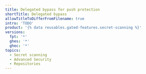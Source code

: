 ```yaml
---
title: Delegated bypass for push protection
shortTitle: Delegated bypass
allowTitleToDifferFromFilename: true
intro: 'TODO'
product: '{% data reusables.gated-features.secret-scanning %}'
versions:
  fpt: '*'
  ghes: '*'
  ghec: '*'
topics:
  - Secret scanning
  - Advanced Security
  - Repositories
---
```

